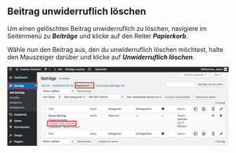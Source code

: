 ## Beitrag unwiderruflich löschen

Um einen gelöschten Beitrag unwiderruflich zu löschen, navigiere im Seitenmenü zu _**Beiträge**_ und klicke auf den Reiter _**Papierkorb**_.

Wähle nun den Beitrag aus, den du unwiderruflich löschen möchtest, halte den Mauszeiger darüber und klicke auf _**Unwiderruflich löschen**_.

![image](./assets/really_delete.jpg)
